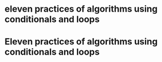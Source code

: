 # eleven practices of algorithms using conditionals and loops
# Eleven practices of algorithms using conditionals and loops
